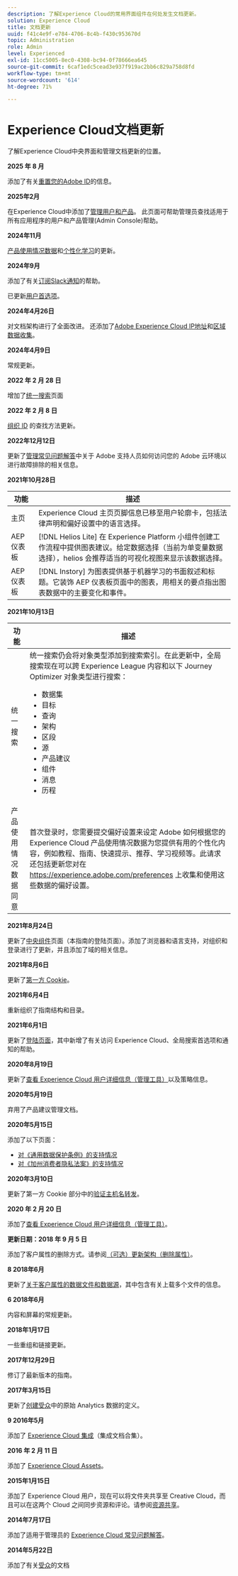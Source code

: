 ```yaml
---
description: 了解Experience Cloud的常用界面组件在何处发生文档更新。
solution: Experience Cloud
title: 文档更新
uuid: f41c4e9f-e784-4706-8c4b-f430c953670d
topic: Administration
role: Admin
level: Experienced
exl-id: 11cc5005-8ec0-4308-bc94-0f78666ea645
source-git-commit: 6caf1edc5cead3e937f919ac2bb6c829a758d8fd
workflow-type: tm+mt
source-wordcount: '614'
ht-degree: 71%

---
```


# Experience Cloud文档更新

了解Experience Cloud中央界面和管理文档更新的位置。

**2025 年 8 月**

添加了有关[重置您的Adobe ID](../features/account-preferences.md)的信息。

**2025年2月**

在Experience Cloud中添加了[管理用户和产品](../administration/admin-console.md)。 此页面可帮助管理员查找适用于所有应用程序的用户和产品管理(Admin Console)帮助。

**2024年11月**

[产品使用情况数据](../features/account-preferences.md)和[个性化学习](../features/personalized-learning.md)的更新。

**2024年9月**

添加了有关[订阅Slack通知](../features/account-preferences.md#subscribe-to-slack-notifications)的帮助。

已更新[用户首选项](../features/account-preferences.md)。

**2024年4月26日**

对文档架构进行了全面改进。 还添加了[Adobe Experience Cloud IP地址](../data-collection/ip-addresses.md)和[区域数据收集](../data-collection/rdc.md)。

**2024年4月9日**

常规更新。

**2022 年 2 月 28 日**

增加了[统一搜索](../features/search.md)页面

**2022 年 2 月 8 日**

[组织 ID](../administration/organizations.md) 的查找方法更新。

**2022年12月12日**

更新了[管理常见问题解答](faq.md)中关于 Adobe 支持人员如何访问您的 Adobe 云环境以进行故障排除的相关信息。

**2021年10月28日**

| 功能 | 描述 |
| ------- | ------- |
| 主页 | Experience Cloud 主页页脚信息已移至用户轮廓卡，包括法律声明和偏好设置中的语言选择。 |
| AEP 仪表板 | [!DNL Helios Lite] 在 Experience Platform 小组件创建工作流程中提供图表建议。给定数据选择（当前为单变量数据选择），helios 会推荐适当的可视化视图来显示该数据选择。 |
| AEP 仪表板 | [!DNL Instory] 为图表提供基于机器学习的书面叙述和标题。它装饰 AEP 仪表板页面中的图表，用相关的要点指出图表数据中的主要变化和事件。 |

**2021年10月13日**

| 功能 | 描述 |
| ------- | ------- |
| 统一搜索 | 统一搜索仍会将对象类型添加到搜索索引。在此更新中，全局搜索现在可以跨 Experience League 内容和以下 Journey Optimizer 对象类型进行搜索： <ul><li>数据集</li><li>目标</li><li>查询</li><li>架构</li><li>区段</li><li>源</li><li>产品建议</li><li>组件</li><li>消息</li><li>历程</li></ul> |
| 产品使用情况数据同意 | 首次登录时，您需要提交偏好设置来设定 Adobe 如何根据您的 Experience Cloud 产品使用情况数据为您提供有用的个性化内容，例如教程、指南、快速提示、推荐、学习视频等。此请求还包括更新您对在 <https://experience.adobe.com/preferences> 上收集和使用这些数据的偏好设置。 |

**2021年8月24日**

更新了[中央组件](../experience-cloud.md)页面（本指南的登陆页面）。添加了浏览器和语言支持，对组织和登录进行了更新，并且添加了域的相关信息。

**2021年8月6日**

更新了[第一方 Cookie](../data-collection/adobe-managed-cert.md)。

**2021年6月4日**

重新组织了指南结构和目录。

**2021年6月1日**

更新了[登陆页面](../experience-cloud.md)，其中新增了有关访问 Experience Cloud、全局搜索首选项和通知的帮助。

**2020年8月19日**

更新了[查看 Experience Cloud 用户详细信息（管理工具）](../administration/admin-tool-experience-cloud.md)以及策略信息。

**2020年5月19日**

弃用了产品建议管理文档。

**2020年5月15日**

添加了以下页面：

* [对《通用数据保护条例》的支持情况](../services/customer-attributes/gdpr.md)
* [对《加州消费者隐私法案》的支持情况](../services/customer-attributes/ccpa.md)

**2020年3月10日**

更新了第一方 Cookie 部分中的[验证主机名转发](../data-collection/adobe-managed-cert.md)。

**2020 年 2 月 20 日**

添加了[查看 Experience Cloud 用户详细信息（管理工具）](../administration/admin-tool-experience-cloud.md)。

**更新日期：2018 年 9 月 5 日**

添加了客户属性的删除方式。请参阅[（可选）更新架构（删除属性）](../services/customer-attributes/t-crs-usecase.md)。

**8 2018年6月**

更新了[关于客户属性的数据文件和数据源](../services/customer-attributes/crs-data-file.md)，其中包含有关上载多个文件的信息。

**6 2018年6月**

内容和屏幕的常规更新。

**2018年1月17日**

一些重组和链接更新。

**2017年12月29日**

修订了最新版本的指南。

**2017年3月15日**

更新了[创建受众](../services/audiences/create.md)中的原始 Analytics 数据的定义。

**9 2016年5月**

添加了 [Experience Cloud 集成](../administration/integrations.md)（集成文档合集）。

**2016 年 2 月 11 日**

添加了 [Experience Cloud Assets](../services/assets/experience-cloud-assets.md)。

**2015年1月15日**

添加了 Experience Cloud 用户，现在可以将文件夹共享至 Creative Cloud，而且可以在这两个 Cloud 之间同步资源和评论。请参阅[资源共享](../services/assets/creative-cloud.md)。

**2014年7月17日**

添加了适用于管理员的 [Experience Cloud 常见问题解答](faq.md)。

**2014年5月22日**

添加了有关[受众](../services/audiences/overview.md)的文档
